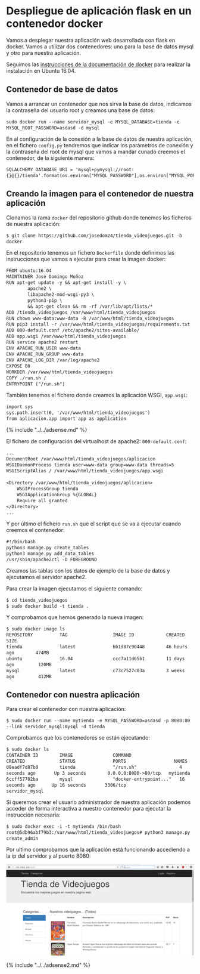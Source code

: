 # Despliegue de aplicación flask en un contenedor docker

Vamos a desplegar nuestra aplicación web desarrollada con flask en docker. Vamos a utilizar dos contenedores: uno para la base de datos mysql y otro para nuestra aplicación.

Seguimos las [instrucciones de la documentación de docker](https://docs.docker.com/engine/installation/linux/docker-ce/ubuntu/) para realizar la instalación en Ubuntu 16.04.

## Contenedor de base de datos

Vamos a arrancar un contenedor que nos sirva la base de datos, indicamos la contraseña del usuario root y creamos una base de datos:

	sudo docker run --name servidor_mysql -e MYSQL_DATABASE=tienda -e MYSQL_ROOT_PASSWORD=asdasd -d mysql

En al configuración de la conexión a la base de datos de nuestra aplicación, en el fichero `config.py` tendremos que indicar los parámetros de conexión y la contraseña del root de mysql que vamos a mandar cunado creemos el contenedor, de la siguiente manera:

	SQLALCHEMY_DATABASE_URI = 'mysql+pymysql://root:{}@{}/tienda'.format(os.environ["MYSQL_PASSWORD"],os.environ["MYSQL_PORT_3306_TCP_ADDR"])

## Creando la imagen para el contenedor de nuestra aplicación

Clonamos la rama `docker` del repositorio github donde tenemos los ficheros de nuestra aplicación:

	$ git clone https://github.com/josedom24/tienda_videojuegos.git -b docker

En el repositorio tenemos un fichero `Dockerfile` donde definimos las instrucciones que vamos a ejecutar para crear la imagen docker:

	FROM ubuntu:16.04
	MAINTAINER José Domingo Muñoz
	RUN apt-get update -y && apt-get install -y \
	        apache2 \
	        libapache2-mod-wsgi-py3 \
	        python3-pip \
	        && apt-get clean && rm -rf /var/lib/apt/lists/*
	ADD /tienda_videojuegos /var/www/html/tienda_videojuegos
	RUN chown www-data:www-data -R /var/www/html/tienda_videojuegos
	RUN pip3 install -r /var/www/html/tienda_videojuegos/requirements.txt
	ADD 000-default.conf /etc/apache2/sites-available/
	ADD app.wsgi /var/www/html/tienda_videojuegos
	RUN service apache2 restart
	ENV APACHE_RUN_USER www-data
	ENV APACHE_RUN_GROUP www-data
	ENV APACHE_LOG_DIR /var/log/apache2
	EXPOSE 80
	WORKDIR /var/www/html/tienda_videojuegos
	COPY ./run.sh /
	ENTRYPOINT ["/run.sh"]


También tenemos el fichero donde creamos la aplicación WSGI, `app.wsgi`:

	import sys
	sys.path.insert(0, '/var/www/html/tienda_videojuegos')
	from aplicacion.app import app as application

{% include "../../adsense.md" %}

El fichero de configuración del virtualhost de apache2: `000-default.conf`:

	...
	DocumentRoot /var/www/html/tienda_videojuegos/aplicacion
	WSGIDaemonProcess tienda user=www-data group=www-data threads=5
    WSGIScriptAlias / /var/www/html/tienda_videojuegos/app.wsgi

    <Directory /var/www/html/tienda_videojuegos/aplicacion>
        WSGIProcessGroup tienda
        WSGIApplicationGroup %{GLOBAL}
        Require all granted
    </Directory>
    ...

Y por último el fichero `run.sh` que el script que se va a ejecutar cuando creemos el contenedor:

	#!/bin/bash
	python3 manage.py create_tables
	python3 manage.py add_data_tables
	/usr/sbin/apache2ctl -D FOREGROUND

Creamos las tablas con los datos de ejemplo de la base de datos y ejecutamos el servidor apache2.

Para crear la imagen ejecutamos el siguiente comando:

	$ cd tienda_videojuegos
	$ sudo docker build -t tienda .

Y comprobamos que hemos generado la nueva imagen:

	$ sudo docker image ls
	REPOSITORY          TAG                 IMAGE ID            CREATED             SIZE
	tienda              latest              bb1d87c90448        46 hours ago        474MB
	ubuntu              16.04               ccc7a11d65b1        11 days ago         120MB
	mysql               latest              c73c7527c03a        3 weeks ago         412MB


## Contenedor con nuestra aplicación

Para crear el contenedor con nuestra aplicación:

	$ sudo docker run --name mytienda -e MYSQL_PASSWORD=asdasd -p 8080:80 --link servidor_mysql:mysql -d tienda

Comprobamos que los contenedores se están ejecutando:

	$ sudo docker ls
	CONTAINER ID        IMAGE               COMMAND                  CREATED             STATUS              PORTS                  NAMES
	08eadf7d87b0        tienda              "/run.sh"                4 seconds ago       Up 3 seconds        0.0.0.0:8080->80/tcp   mytienda
	6ccff57702ba        mysql               "docker-entrypoint..."   16 seconds ago      Up 16 seconds       3306/tcp               servidor_mysql


Si queremos crear el usuario administrador de nuestra aplicación podemos acceder de forma interactiva a nuestro contenedor para ejecutar la instrucción necesaria:
	
	$ sudo docker exec -i -t mytienda /bin/bash	
	root@5db96abf79b3:/var/www/html/tienda_videojuegos# python3 manage.py create_admin

Por ultimo comprobamos que la aplicación está funcionando accediendo a la ip del servidor y al puerto 8080:

![web](img/web.png)

{% include "../../adsense2.md" %}